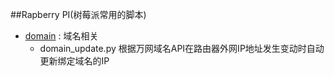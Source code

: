 ##Rapberry PI(树莓派常用的脚本)
 * [domain](/domain) : 域名相关
   - domain_update.py
     根据万网域名API在路由器外网IP地址发生变动时自动更新绑定域名的IP

